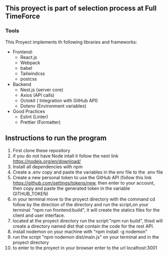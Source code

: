## This proyect is part of selection process at Full TimeForce
### Tools
This Proyect implements th following libraries and frameworks:
  - Frontend:
    - React.js
    - Webpack
    - babel 
    - Tailwindcss
    - postcss
  - Backend
    - Nest.js (server core)
    - Axios (API calls)
    - Octokit ( Integration with GitHub API)
    - Dotenv (Environment variables)
  - Good Practices 
    - Eslint (Linter)
    - Prettier (Formatter) 
## Instructions to run the program

1. First clone these repository
2. if you do not have Node intall it follow the next link https://nodejs.org/en/download/ 
3. Install all dependencies with npm 
4. Create a .env copy and paste the variables in the env file to the .env file
5. Create a new personal token to use the GitHub API (follow this link https://github.com/settings/tokens/new, then enter to your account, then copy and paste the generated token in the variable GITHUB_TOKEN) 
6. in your terminal move to the proyect directory with the command cd follow by the direction of the directory and run the script,on  your terminal: "npm run frontend:build", it will create the statics files for the client and user interface.
7. located at the proyect directory run the script:"npm run build", thisd will create a directory named dist that contain the code for the rest API.
8. install nodemon on your machine with "npm install -g nodemon"
9. run the script "npm nodemon dist/main.js" on your terminal and in the proyect directory
10. to enter to the proyect in your browser enter to the url localhost:3001